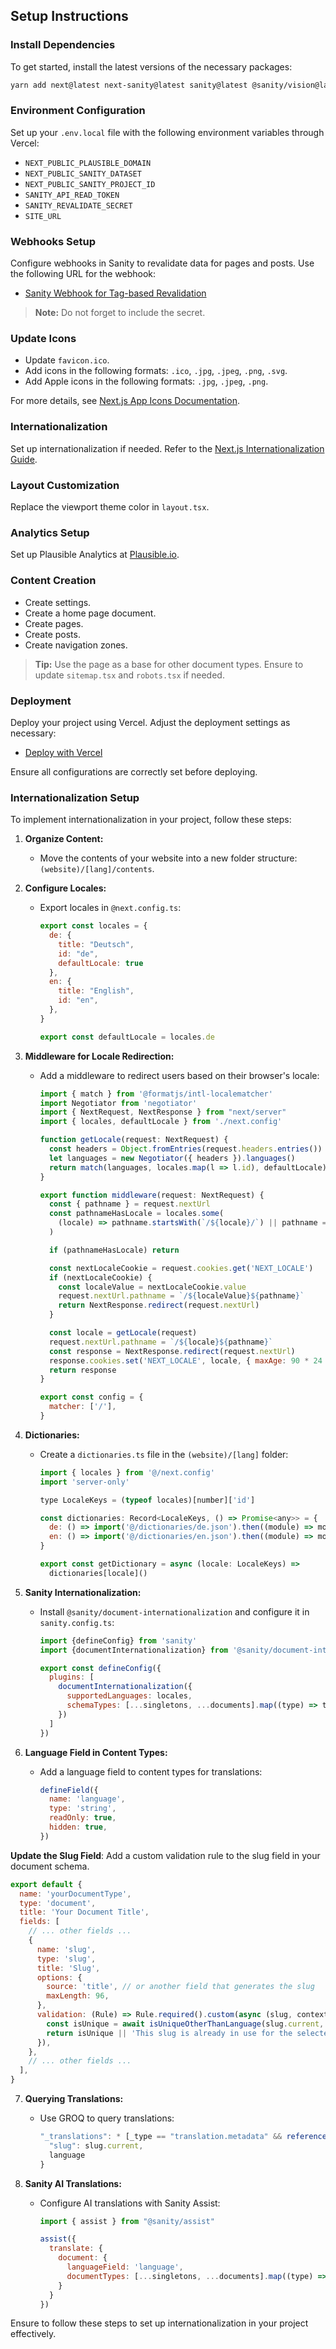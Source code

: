 ## Setup Instructions

### Install Dependencies

To get started, install the latest versions of the necessary packages:

```bash
yarn add next@latest next-sanity@latest sanity@latest @sanity/vision@latest react@latest react-dom@latest schema-dts@latest postcss@latest tailwindcss@latest tailwindcss-animate@latest
```

### Environment Configuration

Set up your `.env.local` file with the following environment variables through Vercel:

- `NEXT_PUBLIC_PLAUSIBLE_DOMAIN`
- `NEXT_PUBLIC_SANITY_DATASET`
- `NEXT_PUBLIC_SANITY_PROJECT_ID`
- `SANITY_API_READ_TOKEN`
- `SANITY_REVALIDATE_SECRET`
- `SITE_URL`

### Webhooks Setup

Configure webhooks in Sanity to revalidate data for pages and posts. Use the following URL for the webhook:

- [Sanity Webhook for Tag-based Revalidation](https://www.sanity.io/manage/webhooks/share?name=Tag-based%20revalidation%20hook%20for%20slug%20based%20documents&description=&url=https%3A%2F%2F6f4f-91-0-56-217.ngrok-free.app%2Fapi%2Frevalidate&on=create&on=update&on=delete&filter=_type%20in%20%5B%22post%22%2C%20%22page%22%2C%20%22settings%22%2C%20%22homePage%22%2C%20%22navigationZone%22%2C%20%22author%22%5D&projection=%7B%22tags%22%3A%20%5B_type%2C%20_type%20%2B%20%22%3A%22%20%2B%20slug.current%5D%7D&httpMethod=POST&apiVersion=v2025-02-19&includeDrafts=&includeAllVersions=&headers=%7B%7D)

> **Note:** Do not forget to include the secret.

### Update Icons

- Update `favicon.ico`.
- Add icons in the following formats: `.ico`, `.jpg`, `.jpeg`, `.png`, `.svg`.
- Add Apple icons in the following formats: `.jpg`, `.jpeg`, `.png`.

For more details, see [Next.js App Icons Documentation](https://nextjs.org/docs/app/api-reference/file-conventions/metadata/app-icons#image-files-ico-jpg-png).

### Internationalization

Set up internationalization if needed. Refer to the [Next.js Internationalization Guide](https://nextjs.org/docs/app/building-your-application/routing/internationalization).

### Layout Customization

Replace the viewport theme color in `layout.tsx`.

### Analytics Setup

Set up Plausible Analytics at [Plausible.io](https://plausible.io/).

### Content Creation

- Create settings.
- Create a home page document.
- Create pages.
- Create posts.
- Create navigation zones.

> **Tip:** Use the page as a base for other document types. Ensure to update `sitemap.tsx` and `robots.tsx` if needed.

### Deployment

Deploy your project using Vercel. Adjust the deployment settings as necessary:

- [Deploy with Vercel](https://vercel.com/new/clone?demo-description=A%20statically%20generated%20website%20example%20using%20Next.js%20and%20Sanity&from=templates&integration-ids=oac_hb2LITYajhRQ0i4QznmKH7gx&project-name=Blog+Starter+Kit+with+Sanity&repository-name=website-next-sanity&repository-url=https%3A%2F%2Fgithub.com%2Fandrezimpel%2Fnext-sanity-unknown-foundation)

Ensure all configurations are correctly set before deploying.

### Internationalization Setup

To implement internationalization in your project, follow these steps:

1. **Organize Content:**
   - Move the contents of your website into a new folder structure: `(website)/[lang]/contents`.

2. **Configure Locales:**
   - Export locales in `@next.config.ts`:
     ```javascript
     export const locales = {
       de: {
         title: "Deutsch",
         id: "de",
         defaultLocale: true
       },
       en: {
         title: "English",
         id: "en",
       },
     }

     export const defaultLocale = locales.de
     ```

3. **Middleware for Locale Redirection:**
   - Add a middleware to redirect users based on their browser's locale:
     ```javascript
     import { match } from '@formatjs/intl-localematcher'
     import Negotiator from 'negotiator'
     import { NextRequest, NextResponse } from "next/server"
     import { locales, defaultLocale } from './next.config'

     function getLocale(request: NextRequest) {
       const headers = Object.fromEntries(request.headers.entries())
       let languages = new Negotiator({ headers }).languages()
       return match(languages, locales.map(l => l.id), defaultLocale)
     }

     export function middleware(request: NextRequest) {
       const { pathname } = request.nextUrl
       const pathnameHasLocale = locales.some(
         (locale) => pathname.startsWith(`/${locale}/`) || pathname === `/${locale}`
       )

       if (pathnameHasLocale) return

       const nextLocaleCookie = request.cookies.get('NEXT_LOCALE')
       if (nextLocaleCookie) {
         const localeValue = nextLocaleCookie.value
         request.nextUrl.pathname = `/${localeValue}${pathname}`
         return NextResponse.redirect(request.nextUrl)
       }

       const locale = getLocale(request)
       request.nextUrl.pathname = `/${locale}${pathname}`
       const response = NextResponse.redirect(request.nextUrl)
       response.cookies.set('NEXT_LOCALE', locale, { maxAge: 90 * 24 * 60 * 60 })
       return response
     }

     export const config = {
       matcher: ['/'],
     }
     ```

4. **Dictionaries:**
   - Create a `dictionaries.ts` file in the `(website)/[lang]` folder:
     ```javascript
     import { locales } from '@/next.config'
     import 'server-only'

     type LocaleKeys = (typeof locales)[number]['id']

     const dictionaries: Record<LocaleKeys, () => Promise<any>> = {
       de: () => import('@/dictionaries/de.json').then((module) => module.default),
       en: () => import('@/dictionaries/en.json').then((module) => module.default),
     }

     export const getDictionary = async (locale: LocaleKeys) =>
       dictionaries[locale]()
     ```

5. **Sanity Internationalization:**
   - Install `@sanity/document-internationalization` and configure it in `sanity.config.ts`:
     ```javascript
     import {defineConfig} from 'sanity'
     import {documentInternationalization} from '@sanity/document-internationalization'

     export const defineConfig({
       plugins: [
         documentInternationalization({
           supportedLanguages: locales,
           schemaTypes: [...singletons, ...documents].map((type) => type.name),
         })
       ]
     })
     ```

6. **Language Field in Content Types:**
   - Add a language field to content types for translations:
     ```javascript
     defineField({
       name: 'language',
       type: 'string',
       readOnly: true,
       hidden: true,
     })
     ```

  **Update the Slug Field**: Add a custom validation rule to the slug field in your document schema.

   ```javascript
   export default {
     name: 'yourDocumentType',
     type: 'document',
     title: 'Your Document Title',
     fields: [
       // ... other fields ...
       {
         name: 'slug',
         type: 'slug',
         title: 'Slug',
         options: {
           source: 'title', // or another field that generates the slug
           maxLength: 96,
         },
         validation: (Rule) => Rule.required().custom(async (slug, context) => {
           const isUnique = await isUniqueOtherThanLanguage(slug.current, context)
           return isUnique || 'This slug is already in use for the selected language.'
         }),
       },
       // ... other fields ...
     ],
   }
   ```

7. **Querying Translations:**
   - Use GROQ to query translations:
     ```javascript
     "_translations": * [_type == "translation.metadata" && references(^._id)].translations[].value -> {
       "slug": slug.current,
       language
     }
     ```

8. **Sanity AI Translations:**
   - Configure AI translations with Sanity Assist:
     ```javascript
     import { assist } from "@sanity/assist"

     assist({
       translate: {
         document: {
           languageField: 'language',
           documentTypes: [...singletons, ...documents].map((type) => type.name),
         }
       }
     })
     ```

Ensure to follow these steps to set up internationalization in your project effectively.
